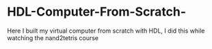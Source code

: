# HDL-Computer-From-Scratch-
Here I built my virtual computer from scratch with HDL, I did this while watching the nand2tetris course
